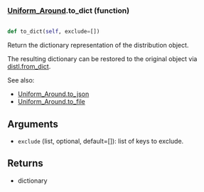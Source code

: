 ### [Uniform_Around](Uniform_Around.md).to_dict (function)


```py

def to_dict(self, exclude=[])

```



Return the dictionary representation of the distribution object.

The resulting dictionary can be restored to the original object
via [distl.from_dict](distl.from_dict.md).

See also:

* [Uniform_Around.to_json](Uniform_Around.to_json.md)
* [Uniform_Around.to_file](Uniform_Around.to_file.md)

Arguments
----------
* `exclude` (list, optional, default=[]): list of keys to exclude.

Returns
--------
* dictionary

